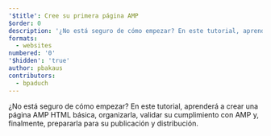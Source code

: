 ```yaml
---
'$title': Cree su primera página AMP
$order: 0
description: '¿No está seguro de cómo empezar? En este tutorial, aprenderá a crear una página AMP HTML básica, organizarla, validar su cumplimiento con AMP y, finalmente,...'
formats:
  - websites
numbered: '0'
'$hidden': 'true'
author: pbakaus
contributors:
  - bpaduch
---
```


¿No está seguro de cómo empezar? En este tutorial, aprenderá a crear una página AMP HTML básica, organizarla, validar su cumplimiento con AMP y, finalmente, prepararla para su publicación y distribución.
